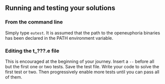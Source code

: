 ## Running and testing your solutions
 
### From the command line
 
Simply type `eutest`. It is assumed that the path to the openeuphoria binaries has been declared in the PATH environment variable.
  
### Editing the t_???.e file
 
This is encouraged at the beginning of your journey. Insert a `--` before all but the first one or two tests. Save the test file. Write your code to solve the first test or two. Then progressively enable more tests until you can pass all of them.
 